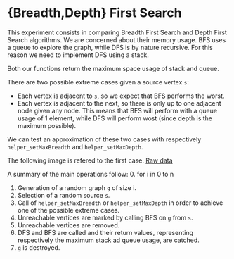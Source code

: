 # {Breadth,Depth} First Search

This experiment consists in comparing Breadth First Search and Depth 
First Search algorithms. We are concerned about their memory usage.
BFS uses a queue to explore the graph, while DFS is by nature recursive. For 
this reason we need to implement DFS using a stack.

Both our functions return the maximum space usage of stack and queue.

There are two possible extreme cases given a source vertex `s`:
- Each vertex is adjacent to `s`, so we expect that BFS performs the worst.
- Each vertex is adjacent to the next, so there is only up to one adjacent node 
given any node. This means that BFS will perform with a queue usage of 1 
element, while DFS will perform wost (since depth is the maximum possible).

We can test an approximation of these two cases with respectively 
`helper_setMaxBreadth` and `helper_setMaxDepth`.

The following image is refered to the first case.
[Raw data](https://raw.githubusercontent.com/free-unife/algorithms-and-data-structures/master/src/training16/assignments/c_version/02-BDFirstSearch/src/images/plot.png)

A summary of the main operations follow:
0. for i in 0 to n
1. Generation of a random graph `g` of size i.
2. Selection of a random source `s`.
3. Call of `helper_setMaxBreadth` or `helper_setMaxDepth` in order to achieve 
one of the possible extreme cases.
4. Unreachable vertices are marked by calling BFS on `g` from `s`.
5. Unreachable vertices are removed.
6. DFS and BFS are called and their return values, representing respectively 
the maximum stack ad queue usage, are catched.
7. `g` is destroyed.
